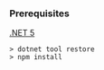 ### Prerequisites

[.NET 5](https://dotnet.microsoft.com/download/dotnet/5.0)

```shell
> dotnet tool restore
> npm install
```